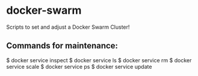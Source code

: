 # docker-swarm
Scripts to set and adjust a Docker Swarm Cluster!

## Commands for maintenance:

$ docker service inspect
$ docker service ls
$ docker service rm
$ docker service scale
$ docker service ps
$ docker service update
